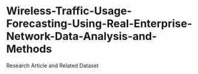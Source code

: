 # Wireless-Traffic-Usage-Forecasting-Using-Real-Enterprise-Network-Data-Analysis-and-Methods
Research Article and Related Dataset

